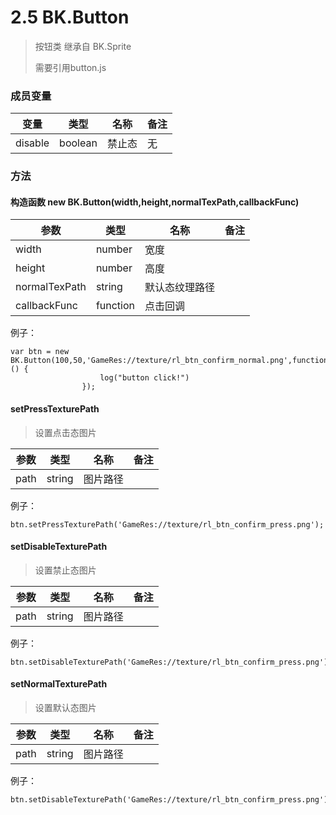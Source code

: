 # 2.5 BK.Button

> 按钮类 继承自 BK.Sprite
>
> 需要引用button.js

### 成员变量
变量  | 类型 |名称 | 备注
------------- | ------------- | -------------| -------------
disable | boolean | 禁止态 | 无


### 方法
#### 构造函数 new BK.Button(width,height,normalTexPath,callbackFunc)

参数  | 类型 |名称 | 备注
------------- | ------------- | -------------| -------------
width | number | 宽度 |
height | number | 高度 |
normalTexPath | string | 默认态纹理路径 |
callbackFunc | function | 点击回调 |

例子：
	
	var btn = new BK.Button(100,50,'GameRes://texture/rl_btn_confirm_normal.png',function () {
                        log("button click!")
                    });

#### setPressTexturePath
> 设置点击态图片

参数  | 类型 |名称 | 备注
------------- | ------------- | -------------| -------------
path | string | 图片路径 |


例子：
	
	btn.setPressTexturePath('GameRes://texture/rl_btn_confirm_press.png');
	
#### setDisableTexturePath
> 设置禁止态图片

参数  | 类型 |名称 | 备注
------------- | ------------- | -------------| -------------
path | string | 图片路径 |


例子：
	
	btn.setDisableTexturePath('GameRes://texture/rl_btn_confirm_press.png');


#### setNormalTexturePath
> 设置默认态图片

参数  | 类型 |名称 | 备注
------------- | ------------- | -------------| -------------
path | string | 图片路径 |


例子：
	
	btn.setDisableTexturePath('GameRes://texture/rl_btn_confirm_press.png');